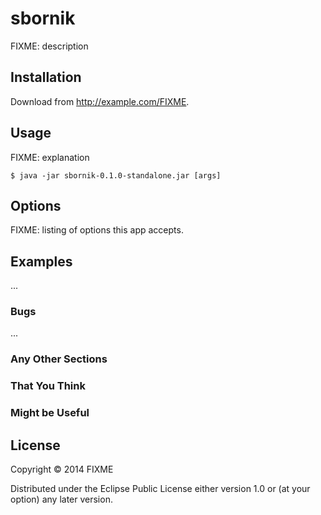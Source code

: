 # sbornik

FIXME: description

## Installation

Download from http://example.com/FIXME.

## Usage

FIXME: explanation

    $ java -jar sbornik-0.1.0-standalone.jar [args]

## Options

FIXME: listing of options this app accepts.

## Examples

...

### Bugs

...

### Any Other Sections
### That You Think
### Might be Useful

## License

Copyright © 2014 FIXME

Distributed under the Eclipse Public License either version 1.0 or (at
your option) any later version.
